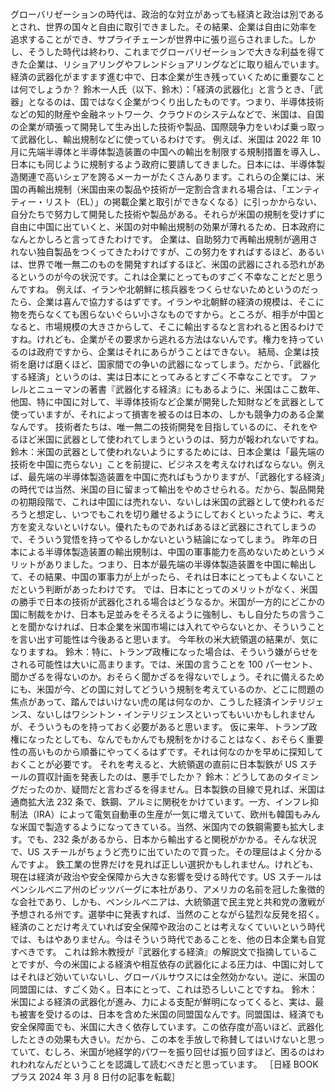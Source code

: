 ###

グローバリゼーションの時代は、政治的な対立があっても経済と政治は別であるとされ、世界の国々と自由に取引できました。その結果、企業は自由に効率を追求することができ、サプライチェーンが世界中に張り巡らされました。しかし、そうした時代は終わり、これまでグローバリゼーションで大きな利益を得てきた企業は、リショアリングやフレンドショアリングなどに取り組んでいます。経済の武器化がますます進む中で、日本企業が生き残っていくために重要なことは何でしょうか？
鈴木一人氏（以下、鈴木）：「経済の武器化」と言うとき、「武器」となるのは、国ではなく企業がつくり出したものです。つまり、半導体技術などの知的財産や金融ネットワーク、クラウドのシステムなどで、米国は、自国の企業が頑張って開発して生み出した技術や製品、国際競争力をいわば乗っ取って武器化し、輸出規制などに使っているわけです。
例えば、米国は 2022 年 10 月に先端半導体と半導体製造装置の中国への輸出を制限する規制措置を導入し、日本にも同じように規制するよう政府に要請してきました。日本には、半導体製造関連で高いシェアを誇るメーカーがたくさんあります。これらの企業には、米国の再輸出規制（米国由来の製品や技術が一定割合含まれる場合は、「エンティティー・リスト（EL）」の掲載企業と取引ができなくなる）に引っかからない、自分たちで努力して開発した技術や製品がある。それらが米国の規制を受けずに自由に中国に出ていくと、米国の対中輸出規制の効果が薄れるため、日本政府になんとかしろと言ってきたわけです。
企業は、自助努力で再輸出規制が適用されない独自製品をつくってきたわけですが、この努力をすればするほど、あるいは、世界で唯一無二のものを開発すればするほど、米国の武器にされる恐れがあるというのが今の状況です。これは企業にとってものすごく不幸なことだと思うんですね。
例えば、イランや北朝鮮に核兵器をつくらせないためというのだったら、企業は喜んで協力するはずです。イランや北朝鮮の経済の規模は、そこに物を売らなくても困らないぐらい小さなものですから。ところが、相手が中国となると、市場規模の大きさからして、そこに輸出するなと言われると困るわけですね。けれども、企業がその要求から逃れる方法はないんです。権力を持っているのは政府ですから、企業はそれにあらがうことはできない。
結局、企業は技術を磨けば磨くほど、国家間での争いの武器になってしまう。だから、「武器化する経済」というのは、実は日本にとってみるとすごく不幸なことです。
ファレルとニューマンの著書『武器化する経済』にもあるように、米国はここ数年、他国、特に中国に対して、半導体技術など企業が開発した知財などを武器として使っていますが、それによって損害を被るのは日本の、しかも競争力のある企業なんです。
技術者たちは、唯一無二の技術開発を目指しているのに、それをやるほど米国に武器として使われてしまうというのは、努力が報われないですね。
鈴木：米国の武器として使われないようにするためには、日本企業は「最先端の技術を中国に売らない」ことを前提に、ビジネスを考えなければならない。例えば、最先端の半導体製造装置を中国に売ればもうかりますが、「武器化する経済」の時代では当然、米国の目に留まって輸出をやめさせられる。だから、製品開発の初期段階で、これは中国には売れない、ないしは米国の武器として使われるだろうと想定し、いつでもこれを切り離せるようにしておくといったように、考え方を変えないといけない。優れたものであればあるほど武器にされてしまうので、そういう覚悟を持ってやるしかないという結論になってしまう。
昨年の日本による半導体製造装置の輸出規制は、中国の軍事能力を高めないためというメリットがありました。つまり、日本が最先端の半導体製造装置を中国に輸出して、その結果、中国の軍事力が上がったら、それは日本にとってもよくないことだという判断があったわけです。
では、日本にとってのメリットがなく、米国の勝手で日本の技術が武器化される場合はどうなるか。米国が一方的にどこかの国に制裁をかけ、日本も足並みをそろえるように強制し、もし自分たちの言うことを聞かなければ、日本企業を米国市場には入れてやらないとか、そういうことを言い出す可能性は今後あると思います。
今年秋の米大統領選の結果が、気になりますね。
鈴木：特に、トランプ政権になった場合は、そういう嫌がらせをされる可能性は大いに高まります。では、米国の言うことを 100 パーセント、聞かざるを得ないのか。おそらく聞かざるを得ないでしょう。それに備えるためにも、米国が今、どの国に対してどういう規制を考えているのか、どこに問題の焦点があって、踏んではいけない虎の尾は何なのか、こうした経済インテリジェンス、ないしはワシントン・インテリジェンスといってもいいかもしれませんが、そういうものを持っておく必要があると思います。
仮に来年、トランプ政権になったとしても、なんでもかんでも規制をかけることはなく、おそらく重要性の高いものから順番にやってくるはずです。それは何なのかを早めに探知しておくことが必要です。
それを考えると、大統領選の直前に日本製鉄が US スチールの買収計画を発表したのは、悪手でしたか？
鈴木：どうしてあのタイミングだったのか、疑問だと言わざるを得ません。日本製鉄の目線で見れば、米国は通商拡大法 232 条で、鉄鋼、アルミに関税をかけています。一方、インフレ抑制法（IRA）によって電気自動車の生産が一気に増えていて、欧州も韓国もみんな米国で製造するようになってきている。当然、米国内での鉄鋼需要も拡大します。でも、232 条があるから、日本から輸出すると関税がかかる。そんな状況で、US スチールがちょうど売りに出ていたので買った。その理屈はよく分かるんですよ。
鉄工業の世界だけを見れば正しい選択かもしれません。けれども、現在は経済が政治や安全保障から大きな影響を受ける時代です。US スチールはペンシルべニア州のピッツバーグに本社があり、アメリカの名前を冠した象徴的な会社であり、しかも、ペンシルべニアは、大統領選で民主党と共和党の激戦が予想される州です。選挙中に発表すれば、当然のことながら猛烈な反発を招く。経済のことだけ考えていれば安全保障や政治のことは考えなくていいという時代では、もはやありません。今はそういう時代であることを、他の日本企業も自覚すべきです。
これは鈴木教授が『武器化する経済』の解説文で指摘していることですが、今の米国による経済や相互依存の武器化による圧力は、中国に対してはそれほど効いていないし、グローバルサウスには全然効かない。逆に、米国の同盟国には、すごく効く。日本にとって、これは恐ろしいことですね。
鈴木：米国による経済の武器化が進み、力による支配が鮮明になってくると、実は、最も被害を受けるのは、日本を含めた米国の同盟国なんです。同盟国は、経済でも安全保障面でも、米国に大きく依存しています。この依存度が高いほど、武器化したときの効果も大きい。だから、この本を手放しで称賛してはいけないと思っていて、むしろ、米国が地経学的パワーを振り回せば振り回すほど、困るのはわれわれなんだということを認識して読むべきだと思っています。
［日経 BOOK プラス 2024 年 3 月 8 日付の記事を転載］
